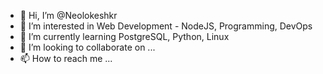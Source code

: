 - 👋 Hi, I’m @Neolokeshkr
- 👀 I’m interested in Web Development - NodeJS, Programming, DevOps
- 🌱 I’m currently learning PostgreSQL, Python, Linux
- 💞️ I’m looking to collaborate on ...
- 📫 How to reach me ...

<!---
Neolokeshkr/Neolokeshkr is a ✨ special ✨ repository because its `README.md` (this file) appears on your GitHub profile.
You can click the Preview link to take a look at your changes.
--->
